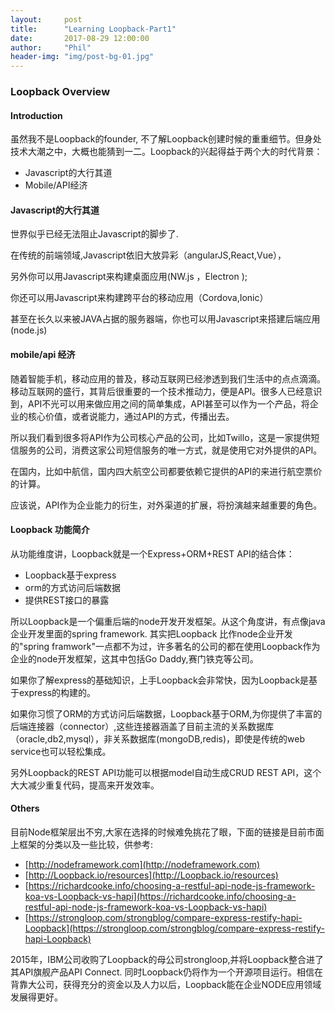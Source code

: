 ```yaml
---
layout:     post
title:      "Learning Loopback-Part1"
date:       2017-08-29 12:00:00
author:     "Phil"
header-img: "img/post-bg-01.jpg"
---
```


### Loopback Overview


#### Introduction

虽然我不是Loopback的founder, 不了解Loopback创建时候的重重细节。但身处技术大潮之中，大概也能猜到一二。Loopback的兴起得益于两个大的时代背景：

* Javascript的大行其道
* Mobile/API经济


#### Javascript的大行其道

世界似乎已经无法阻止Javascript的脚步了.

在传统的前端领域,Javascript依旧大放异彩（angularJS,React,Vue），

另外你可以用Javascript来构建桌面应用(NW.js ，Electron );

你还可以用Javascript来构建跨平台的移动应用（Cordova,Ionic）

甚至在长久以来被JAVA占据的服务器端，你也可以用Javascript来搭建后端应用(node.js)

#### mobile/api 经济

随着智能手机，移动应用的普及，移动互联网已经渗透到我们生活中的点点滴滴。移动互联网的盛行，其背后很重要的一个技术推动力，便是API。很多人已经意识到，API不光可以用来做应用之间的简单集成，API甚至可以作为一个产品，将企业的核心价值，或者说能力，通过API的方式，传播出去。

所以我们看到很多将API作为公司核心产品的公司，比如Twillo，这是一家提供短信服务的公司，消费这家公司短信服务的唯一方式，就是使用它对外提供的API。

在国内，比如中航信，国内四大航空公司都要依赖它提供的API的来进行航空票价的计算。

应该说，API作为企业能力的衍生，对外渠道的扩展，将扮演越来越重要的角色。

#### Loopback 功能简介

从功能维度讲，Loopback就是一个Express+ORM+REST API的结合体：

* Loopback基于express
* orm的方式访问后端数据
* 提供REST接口的暴露

所以Loopback是一个偏重后端的node开发开发框架。从这个角度讲，有点像java企业开发里面的spring framework. 其实把Loopback 比作node企业开发的"spring framwork"一点都不为过，许多著名的公司的都在使用Loopback作为企业的node开发框架，这其中包括Go Daddy,赛门铁克等公司。

如果你了解express的基础知识，上手Loopback会非常快，因为Loopback是基于express的构建的。

如果你习惯了ORM的方式访问后端数据，Loopback基于ORM,为你提供了丰富的后端连接器（connector）,这些连接器涵盖了目前主流的关系数据库（oracle,db2,mysql），非关系数据库(mongoDB,redis)，即使是传统的web service也可以轻松集成。

另外Loopback的REST API功能可以根据model自动生成CRUD REST API，这个大大减少重复代码，提高来开发效率。


#### Others

目前Node框架层出不穷,大家在选择的时候难免挑花了眼，下面的链接是目前市面上框架的分类以及一些比较，供参考:

* [http://nodeframework.com](http://nodeframework.com)
* [http://Loopback.io/resources](http://Loopback.io/resources)
* [https://richardcooke.info/choosing-a-restful-api-node-js-framework-koa-vs-Loopback-vs-hapi](https://richardcooke.info/choosing-a-restful-api-node-js-framework-koa-vs-Loopback-vs-hapi)
* [https://strongloop.com/strongblog/compare-express-restify-hapi-Loopback](https://strongloop.com/strongblog/compare-express-restify-hapi-Loopback)

2015年，IBM公司收购了Loopback的母公司strongloop,并将Loopback整合进了其API旗舰产品API Connect. 同时Loopback仍将作为一个开源项目运行。相信在背靠大公司，获得充分的资金以及人力以后，Loopback能在企业NODE应用领域发展得更好。
